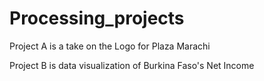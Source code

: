 # Processing_projects


Project A is a take on the Logo for Plaza Marachi

Project B is data visualization of Burkina Faso's Net Income

